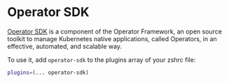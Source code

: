 # Operator SDK

[Operator SDK](https://sdk.operatorframework.io/) is a component of the Operator
Framework, an open source toolkit to manage Kubernetes native applications,
called Operators, in an effective, automated, and scalable way.

To use it, add `operator-sdk` to the plugins array of your zshrc file:

```sh
plugins=(... operator-sdk)
```
